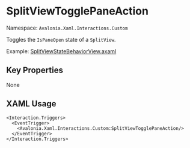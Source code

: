# SplitViewTogglePaneAction

Namespace: `Avalonia.Xaml.Interactions.Custom`

Toggles the `IsPaneOpen` state of a `SplitView`.

Example: [SplitViewStateBehaviorView.axaml](samples/BehaviorsTestApplication/Views/Pages/SplitViewStateBehaviorView.axaml)

## Key Properties
None

## XAML Usage
```xaml
<Interaction.Triggers>
  <EventTrigger>
    <Avalonia.Xaml.Interactions.Custom:SplitViewTogglePaneAction/>
  </EventTrigger>
</Interaction.Triggers>
```
